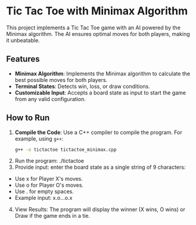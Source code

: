 # Tic Tac Toe with Minimax Algorithm

This project implements a Tic Tac Toe game with an AI powered by the Minimax algorithm. The AI ensures optimal moves for both players, making it unbeatable.

## Features

- **Minimax Algorithm**: Implements the Minimax algorithm to calculate the best possible moves for both players.
- **Terminal States**: Detects win, loss, or draw conditions.
- **Customizable Input**: Accepts a board state as input to start the game from any valid configuration.

## How to Run

1. **Compile the Code**:
   Use a C++ compiler to compile the program. For example, using `g++`:
   ```bash
   g++ -o tictactoe tictactoe_minimax.cpp
2. Run the program:
    ./tictactoe
3. Provide input: enter the board state as a single string of 9 characters:
- Use x for Player X's moves.
- Use o for Player O's moves.
- Use . for empty spaces.
- Example input:
x.o...o.x
4. View Results: The program will display the winner (X wins, O wins) or Draw if the game ends in a tie.